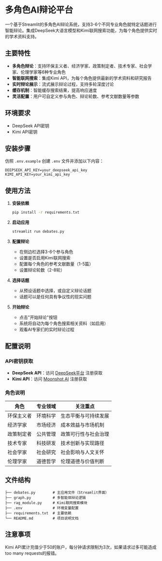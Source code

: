 #  多角色AI辩论平台

一个基于Streamlit的多角色AI辩论系统，支持3-6个不同专业角色就特定话题进行智能辩论。集成DeepSeek大语言模型和Kimi联网搜索功能，为每个角色提供实时的学术资料支持。

## 主要特性

- **多角色辩论**：支持环保主义者、经济学家、政策制定者、技术专家、社会学家、伦理学家等6种专业角色
- **智能联网搜索**：集成Kimi API，为每个角色提供最新的学术资料和研究报告
- **实时辩论展示**：流式展示辩论过程，支持多轮深度讨论
- **缓存机制**：智能缓存搜索结果，提高响应速度
- **灵活配置**：用户可自定义参与角色、辩论轮数、参考文献数量等参数

## 环境要求

- DeepSeek API密钥
- Kimi API密钥

## 安装步骤

   仿照 `.env.example` 创建 `.env` 文件并添加以下内容：
   ```env
   DEEPSEEK_API_KEY=your_deepseek_api_key
   KIMI_API_KEY=your_kimi_api_key
   ```

## 使用方法
1. **安装依赖**
   ```bash
   pip install -r requirements.txt
   ```

2. **启动应用**
   ```bash
   streamlit run debates.py
   ```
3. **配置辩论**
   - 在侧边栏选择3-6个参与角色
   - 设置是否启用Kimi联网搜索
   - 配置每个角色的参考文献数量（1-5篇）
   - 设置辩论轮数（2-8轮）

4. **选择话题**
   - 从预设话题中选择，或自定义辩论话题
   - 话题可以是任何具有争议性的现实问题

5. **开始辩论**
   - 点击"开始辩论"按钮
   - 系统将自动为每个角色搜索相关资料（如启用）
   - 观看AI专家们的实时辩论过程

## 配置说明

### API密钥获取

- **DeepSeek API**：访问 [DeepSeek平台](https://platform.deepseek.com/) 注册获取
- **Kimi API**：访问 [Moonshot AI](https://www.moonshot.cn/) 注册获取

### 角色说明

| 角色 | 专业领域 | 关注重点 |
|------|---------|----------|
| 环保主义者 | 环境科学 | 生态平衡与可持续发展 |
| 经济学家 | 市场经济 | 成本效益与市场机制 |
| 政策制定者 | 公共管理 | 政策可行性与社会治理 |
| 技术专家 | 科技研发 | 技术创新与实现路径 |
| 社会学家 | 社会研究 | 社会影响与人文关怀 |
| 伦理学家 | 道德哲学 | 伦理道德与价值判断 |

## 文件结构

```
├── debates.py        # 主应用文件（Streamlit界面）
├── graph.py          # 多智能体辩论逻辑
├── rag_module.py     # Kimi联网搜索模块
├── .env              # 环境变量配置
├── requirements.txt  # 主要依赖
└── README.md         # 项目说明文档
```

## 注意事项
Kimi API累计充值少于50的账户，每分钟请求限制为3次，如果请求过多可能造成too many requests的报错。